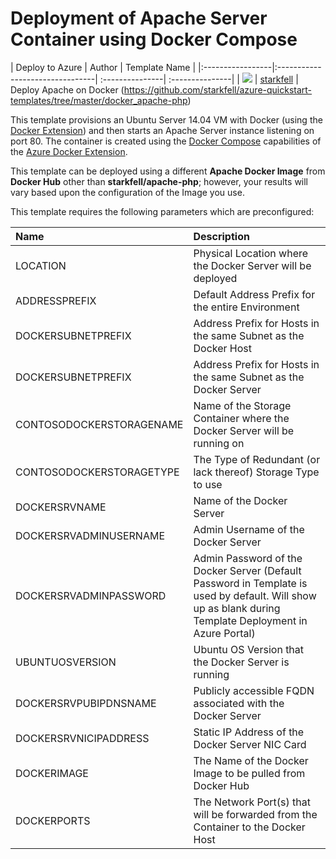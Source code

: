 # Deployment of Apache Server Container using Docker Compose

| Deploy to Azure  | Author                          | Template Name   |
|:-----------------|:--------------------------------| :---------------| :---------------|
| <a href="https://portal.azure.com/#create/Microsoft.Template/uri/https%3A%2F%2Fraw.githubusercontent.com%2Fstarkfell%2Fazure-quickstart-templates%2Fmaster%2Fdocker_apache-php%2Fdocker_apache-php%2FTemplates%2Fdocker_apache-php.json" target="_blank"><img src="http://azuredeploy.net/deploybutton_small.png"/></a> | [starkfell](https://github.com/starkfell) | Deploy Apache on Docker (https://github.com/starkfell/azure-quickstart-templates/tree/master/docker_apache-php)

This template provisions an Ubuntu Server 14.04 VM with Docker (using the [Docker Extension][ext]) and then starts an Apache Server instance listening on port 80. 
The container is created using the [Docker Compose][compose] capabilities of the [Azure Docker Extension][ext].

This template can be deployed using a different **Apache Docker Image** from **Docker Hub** other than **starkfell/apache-php**; however,
your results will vary based upon the configuration of the Image you use.


This template requires the following parameters which are preconfigured:


| Name             | Description                     |
|:-----------------| :--------------------------------|
| LOCATION | Physical Location where the Docker Server will be deployed |
| ADDRESSPREFIX | Default Address Prefix for the entire Environment |
| DOCKERSUBNETPREFIX | Address Prefix for Hosts in the same Subnet as the Docker Host |
| DOCKERSUBNETPREFIX | Address Prefix for Hosts in the same Subnet as the Docker Server |
| CONTOSODOCKERSTORAGENAME | Name of the Storage Container where the Docker Server will be running on |
| CONTOSODOCKERSTORAGETYPE | The Type of Redundant (or lack thereof) Storage Type to use |
| DOCKERSRVNAME | Name of the Docker Server |
| DOCKERSRVADMINUSERNAME | Admin Username of the Docker Server |
| DOCKERSRVADMINPASSWORD | Admin Password of the Docker Server (Default Password in Template is used by default. Will show up as blank during Template Deployment in Azure Portal) |
| UBUNTUOSVERSION | Ubuntu OS Version that the Docker Server is running |
| DOCKERSRVPUBIPDNSNAME | Publicly accessible FQDN associated with the Docker Server |
| DOCKERSRVNICIPADDRESS | Static IP Address of the Docker Server NIC Card |
| DOCKERIMAGE | The Name of the Docker Image to be pulled from Docker Hub |
| DOCKERPORTS | The Network Port(s) that will be forwarded from the Container to the Docker Host |

[ext]: https://github.com/Azure/azure-docker-extension
[compose]: https://docs.docker.com/compose